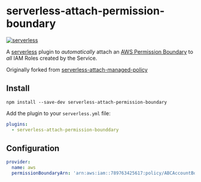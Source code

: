 # serverless-attach-permission-boundary

[![serverless](http://public.serverless.com/badges/v3.svg)](http://www.serverless.com)

A [serverless](http://www.serverless.com) plugin to _automatically_ attach an [AWS Permission Boundary](https://docs.aws.amazon.com/IAM/latest/UserGuide/access_policies_boundaries.html) to _all_ IAM Roles created by the Service.

Originally forked from [serverless-attach-managed-policy](https://github.com/Nordstrom/serverless-attach-managed-policy)

## Install

`npm install --save-dev serverless-attach-permission-boundary`

Add the plugin to your `serverless.yml` file:

```yaml
plugins:
  - serverless-attach-permission-bounddary
```

## Configuration

```yaml
provider:
  name: aws
  permissionBoundaryArn: 'arn:aws:iam::789763425617:policy/ABCAccountBoundary'
```